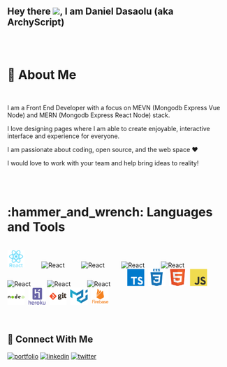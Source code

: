 
<h2>
  Hey there <img src="https://media.giphy.com/media/hvRJCLFzcasrR4ia7z/giphy.gif" width="30px"/>, I am Daniel Dasaolu (aka ArchyScript)
</h2>

<br/>
<br/>

<div>
<h1>  🚀 About Me</h1>
<br/>

<div> 
 
 <p>   I am a Front End Developer with a focus on MEVN (Mongodb Express Vue Node) and MERN (Mongodb Express React Node) stack. </p>
 <p>   I love designing pages where I am able to create enjoyable, interactive interface and experience for everyone. </p>
 <p>   I am passionate about coding, open source, and the web space ❤️ </p>
 <p>  I would love to work with your team and help bring ideas to reality! </p>
<!--  <p> ⚡ Fun fact: I love music  </p> -->
 
<div>
<div>
 
 

<br/>
<br/>


<div>
<h1>:hammer_and_wrench: Languages and Tools</h1>
<br/>

<div>
  <img src="https://github.com/devicons/devicon/blob/master/icons/react/react-original-wordmark.svg" title="React" alt="React" style="margin-right: 30px" width="40" height="40"/>&nbsp;
 <img src="https://cdn.jsdelivr.net/gh/devicons/devicon/icons/vuejs/vuejs-original.svg"  title="React" alt="React" style="margin-right: 30px" width="40" height="40"/>&nbsp;
 <img src="https://cdn.jsdelivr.net/gh/devicons/devicon/icons/vuetify/vuetify-original.svg"  title="React" alt="React" style="margin-right: 30px" width="40" height="40"/>&nbsp;
 <img src="https://cdn.jsdelivr.net/gh/devicons/devicon/icons/nuxtjs/nuxtjs-original.svg"  title="React" alt="React" style="margin-right: 30px" width="40" height="40"/>&nbsp;
  <img src="https://cdn.jsdelivr.net/gh/devicons/devicon/icons/express/express-original.svg"  title="React" alt="React" style="margin-right: 30px" width="40" height="40"/>&nbsp;
  <img src="https://cdn.jsdelivr.net/gh/devicons/devicon/icons/vscode/vscode-original.svg"  title="React" alt="React" style="margin-right: 30px" width="40" height="40"/>&nbsp;
  <img src="https://cdn.jsdelivr.net/gh/devicons/devicon/icons/mongodb/mongodb-original.svg"  title="React" alt="React" style="margin-right: 30px" width="40" height="40"/>&nbsp;
 <img src="https://cdn.jsdelivr.net/gh/devicons/devicon/icons/tailwindcss/tailwindcss-original-wordmark.svg"  title="React" alt="React" style="margin-right: 30px" width="40" height="40"/>&nbsp;
  <img src="https://github.com/devicons/devicon/blob/master/icons/typescript/typescript-plain.svg" title="Typescript" alt="Typescript" width="40" height="40"/>&nbsp;
  <img src="https://github.com/devicons/devicon/blob/master/icons/css3/css3-plain-wordmark.svg"  title="CSS3" alt="CSS" width="40" height="40"/>&nbsp;
  <img src="https://github.com/devicons/devicon/blob/master/icons/html5/html5-original.svg" title="HTML5" alt="HTML" width="40" height="40"/>&nbsp;
  <img src="https://github.com/devicons/devicon/blob/master/icons/javascript/javascript-original.svg" title="JavaScript" alt="JavaScript" width="40" height="40"/>&nbsp;
  <img src="https://github.com/devicons/devicon/blob/master/icons/nodejs/nodejs-original-wordmark.svg" title="NodeJS" alt="NodeJS" width="40" height="40"/>&nbsp;
  <img src="https://github.com/devicons/devicon/blob/master/icons/heroku/heroku-plain-wordmark.svg" title="heroku" alt="heroku" width="40" height="40"/>&nbsp;
  <img src="https://github.com/devicons/devicon/blob/master/icons/git/git-original-wordmark.svg" title="Git" alt="Git" width="40" height="40"/>&nbsp;
  <img src="https://github.com/devicons/devicon/blob/master/icons/materialui/materialui-original.svg" title="Material UI" alt="Material UI" width="40" height="40"/>&nbsp;
  <img src="https://github.com/devicons/devicon/blob/master/icons/firebase/firebase-plain-wordmark.svg" title="Firebase" alt="Firebase" width="40" height="40"/>&nbsp;
 </div>
</div>
 

 
<br/>
<br/>


 
## 🔗 Connect With Me
[![portfolio](https://img.shields.io/badge/my_portfolio-000?style=for-the-badge&logo=ko-fi&logoColor=white)](https://archyscript.netlify.app/)
[![linkedin](https://img.shields.io/badge/linkedin-0A66C2?style=for-the-badge&logo=linkedin&logoColor=white)](https://www.linkedin.com/in/archyscript/)
[![twitter](https://img.shields.io/badge/twitter-1DA1F2?style=for-the-badge&logo=twitter&logoColor=white)](https://twitter.com/ArchyScript)


 
 
 
 
 
 

<!--
 <!-- <div id="header" align="center">
 <img src="https://media.giphy.com/media/M9gbBd9nbDrOTu1Mqx/giphy.gif" width="100px"/>
</div> -->

<!-- <div id="badges">
  <a href="https://www.linkedin.com/in/archyscript/">
    <img src="https://img.shields.io/badge/LinkedIn-blue?style=for-the-badge&logo=linkedin&logoColor=white" alt="LinkedIn Badge"/>
  </a>
 
  <a href="https://twitter.com/ArchyScript">
    <img src="https://img.shields.io/badge/Twitter-blue?style=for-the-badge&logo=twitter&logoColor=white" alt="Twitter Badge"/>
  </a>
  
<p align="left"> <a href="https://twitter.com/ArchyScript" target="blank"><img src="https://img.shields.io/twitter/follow/adelabukamal?logo=twitter&style=for-the-badge" alt="Dasaolu Daniel"" /></a> </p>
  
</div>  
  
<!-- <img src="https://komarev.com/ghpvc/?username=Adelabuadeleke&style=flat-square&color=blue" alt=""/> 


<div>
<h1 >Technologies</h1>
<br/>
<div>
 
 <p> HTMl** <img src="https://img.shields.io/static/v1?label=|&message=HTML5&color=23555f&style=plastic&logo=html5" height="30px"/> </p>
   
    <img src="https://img.shields.io/static/v1?label=|&message=CSS3&color=285f65&style=plastic&logo=css3"/>
    <img src="https://img.shields.io/static/v1?label=|&message=SASS&color=2b625f&style=plastic&logo=sass"/>
    <img src="https://img.shields.io/static/v1?label=|&message=BOOTSTRAP&color=316c5e&style=plastic&logo=bootstrap"/>
    <img src="https://img.shields.io/static/v1?label=|&message=JAVASCRIPT&color=3c7f5d&style=plastic&logo=javascript"/>
    <img src="https://img.shields.io/static/v1?label=|&message=REACT.JS&color=4a935c&style=plastic&logo=react"/>
    <img src="https://img.shields.io/static/v1?label=|&message=TYPESCRIPT&color=4a935c&style=plastic&logo=typescript"/>
    <img src="https://img.shields.io/static/v1?label=|&message=MONGO-DB&color=cdd148&style=plastic&logo=mongodb"/>
    <img src="https://img.shields.io/static/v1?label=|&message=EXPRESS&color=bbb111&style=plastic&logo=express"/>
    <img src="https://img.shields.io/static/v1?label=|&message=WEBPACK&color=bbb111&style=plastic&logo=webpack"/>
    <img src="https://img.shields.io/static/v1?label=|&message=LINUX&color=bbb111&style=plastic&logo=linux"/>
    <img src="https://img.shields.io/static/v1?label=|&message=GIT&color=cbb148&style=plastic&logo=git"/>
    <img src="https://img.shields.io/static/v1?label=|&message=FIREBASE&color=cbb148&style=plastic&logo=firebase"/>
</div>
</div> -->

<!-- 
<br/>
<br/> -->

 

